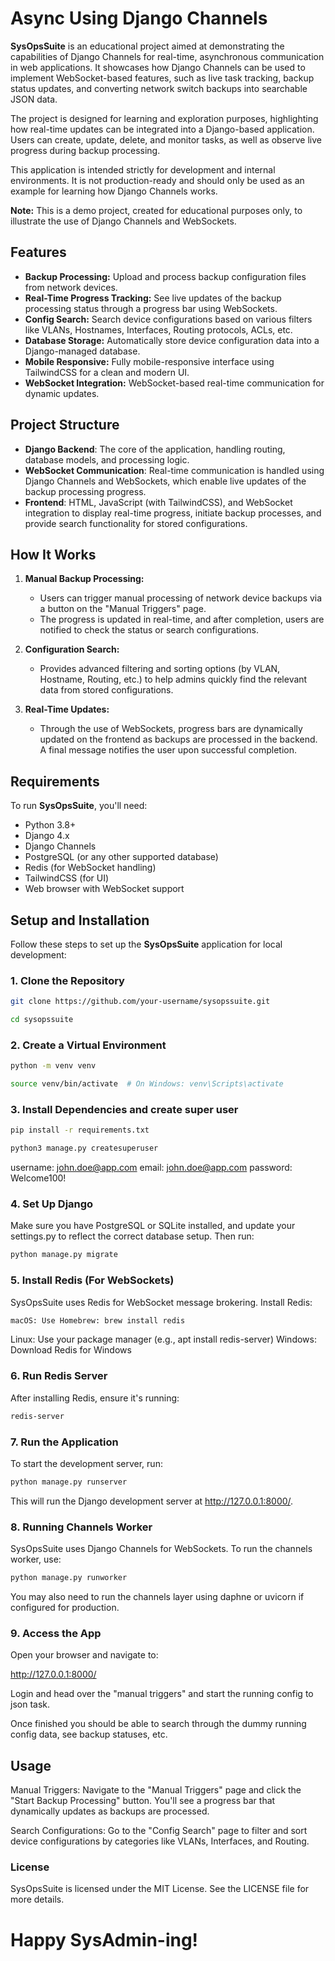 # Async Using Django Channels

**SysOpsSuite** is an educational project aimed at demonstrating the capabilities of Django Channels for real-time, asynchronous communication in web applications. It showcases how Django Channels can be used to implement WebSocket-based features, such as live task tracking, backup status updates, and converting network switch backups into searchable JSON data.

The project is designed for learning and exploration purposes, highlighting how real-time updates can be integrated into a Django-based application. Users can create, update, delete, and monitor tasks, as well as observe live progress during backup processing.

This application is intended strictly for development and internal environments. It is not production-ready and should only be used as an example for learning how Django Channels works.

**Note:** This is a demo project, created for educational purposes only, to illustrate the use of Django Channels and WebSockets.

## Features

- **Backup Processing:** Upload and process backup configuration files from network devices.
- **Real-Time Progress Tracking:** See live updates of the backup processing status through a progress bar using WebSockets.
- **Config Search:** Search device configurations based on various filters like VLANs, Hostnames, Interfaces, Routing protocols, ACLs, etc.
- **Database Storage:** Automatically store device configuration data into a Django-managed database.
- **Mobile Responsive:** Fully mobile-responsive interface using TailwindCSS for a clean and modern UI.
- **WebSocket Integration:** WebSocket-based real-time communication for dynamic updates.

## Project Structure

- **Django Backend**: The core of the application, handling routing, database models, and processing logic.
- **WebSocket Communication**: Real-time communication is handled using Django Channels and WebSockets, which enable live updates of the backup processing progress.
- **Frontend**: HTML, JavaScript (with TailwindCSS), and WebSocket integration to display real-time progress, initiate backup processes, and provide search functionality for stored configurations.

## How It Works

1. **Manual Backup Processing:**
   - Users can trigger manual processing of network device backups via a button on the "Manual Triggers" page.
   - The progress is updated in real-time, and after completion, users are notified to check the status or search configurations.

2. **Configuration Search:**
   - Provides advanced filtering and sorting options (by VLAN, Hostname, Routing, etc.) to help admins quickly find the relevant data from stored configurations.

3. **Real-Time Updates:**
   - Through the use of WebSockets, progress bars are dynamically updated on the frontend as backups are processed in the backend. A final message notifies the user upon successful completion.

## Requirements

To run **SysOpsSuite**, you'll need:

- Python 3.8+
- Django 4.x
- Django Channels
- PostgreSQL (or any other supported database)
- Redis (for WebSocket handling)
- TailwindCSS (for UI)
- Web browser with WebSocket support

## Setup and Installation

Follow these steps to set up the **SysOpsSuite** application for local development:

### 1. Clone the Repository

```bash
git clone https://github.com/your-username/sysopssuite.git
```
```bash
cd sysopssuite
```
### 2. Create a Virtual Environment
```bash
python -m venv venv
```
```bash
source venv/bin/activate  # On Windows: venv\Scripts\activate
```
### 3. Install Dependencies and create super user
```bash
pip install -r requirements.txt
```
```bash
python3 manage.py createsuperuser
```
username: john.doe@app.com
email: john.doe@app.com
password: Welcome100!

### 4. Set Up Django
Make sure you have PostgreSQL or SQLite installed, and update your settings.py to reflect the correct database setup. Then run:
```bash
python manage.py migrate
```
### 5. Install Redis (For WebSockets)
SysOpsSuite uses Redis for WebSocket message brokering. Install Redis:
```bash
macOS: Use Homebrew: brew install redis
```
Linux: Use your package manager (e.g., apt install redis-server)
Windows: Download Redis for Windows
### 6. Run Redis Server
After installing Redis, ensure it's running:
```bash
redis-server
```
### 7. Run the Application
To start the development server, run:
```bash
python manage.py runserver
```
This will run the Django development server at http://127.0.0.1:8000/.

### 8. Running Channels Worker
SysOpsSuite uses Django Channels for WebSockets. To run the channels worker, use:
```bash
python manage.py runworker
```
You may also need to run the channels layer using daphne or uvicorn if configured for production.

### 9. Access the App
Open your browser and navigate to:

http://127.0.0.1:8000/


Login and head over the "manual triggers" and start the running config to json task.

Once finished you should be able to search through the dummy running config data, see backup statuses, etc.

## Usage
Manual Triggers: Navigate to the "Manual Triggers" page and click the "Start Backup Processing" button. You'll see a progress bar that dynamically updates as backups are processed.

Search Configurations: Go to the "Config Search" page to filter and sort device configurations by categories like VLANs, Interfaces, and Routing.

### License
SysOpsSuite is licensed under the MIT License. See the LICENSE file for more details.

# Happy SysAdmin-ing!
